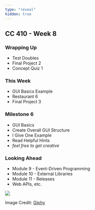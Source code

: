 ```yaml
---
type: "reveal"
hidden: true
---
```

<section>
	<h2>CC 410 - Week 8</h2>
</section>
<section>
	<h3>Wrapping Up</h3>
	<ul>
		<li>Test Doubles</li>
		<li>Final Project 2</li>
		<li>Concept Quiz 1</li>
	</ul>
</section>
<section>
	<h3>This Week</h3>
	<ul>
		<li>GUI Basics Example</li>
		<li>Restaurant 6</li>
		<li>Final Project 3</li>
	</ul>
</section>
<section>
	<h3>Milestone 6</h3>
	<ul>
		<li>GUI Basics</li>
		<li>Create Overall GUI Structure</li>
		<li>I Give One Example</li>
		<li>Read Helpful Hints</li>
		<li><i>feel free to get creative</i></li>
</section>
<section>
	<h3>Looking Ahead</h3>
	<ul>
		<li>Module 9 - Event-Driven Programming</li>
		<li>Module 10 - External Libraries</li>
		<li>Module 11 - Releases</li>
		<li>Web APIs, etc.</li>
	</ul>
</section>
<section>
	<img class="plain stretch" src="https://media.giphy.com/media/l0ExcS4a762Pofpio/source.gif">
	<p class="imagecredit">Image Credit: <a href="https://giphy.com/gifs/oscars-academy-awards-oscars-2003-l0ExcS4a762Pofpio/media">Giphy</a></p>
</section>